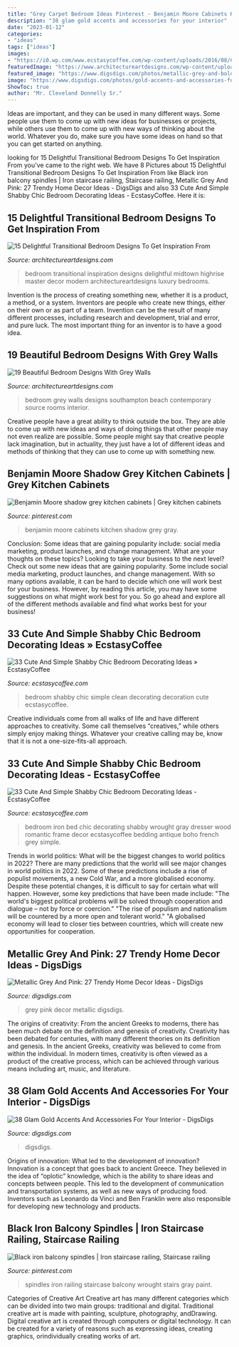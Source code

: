 ```yaml
---
title: "Grey Carpet Bedroom Ideas Pinterest - Benjamin Moore Cabinets Kitchen Shadow Grey Gray"
description: "38 glam gold accents and accessories for your interior"
date: "2023-01-12"
categories:
- "ideas"
tags: ["ideas"]
images:
- "https://i0.wp.com/www.ecstasycoffee.com/wp-content/uploads/2016/08/Clean-Shabby-Chic-Look-For-Bedroom-Decoration.jpg"
featuredImage: "https://www.architectureartdesigns.com/wp-content/uploads/2016/01/18-15-630x421.jpg"
featured_image: "https://www.digsdigs.com/photos/metallic-grey-and-bold-pink-home-decor-ideas-10.jpg"
image: "https://www.digsdigs.com/photos/gold-accents-and-accessories-for-your-interior-21.jpg"
ShowToc: true
author: "Mr. Cleveland Donnelly Sr."
---
```



Ideas are important, and they can be used in many different ways. Some people use them to come up with new ideas for businesses or projects, while others use them to come up with new ways of thinking about the world. Whatever you do, make sure you have some ideas on hand so that you can get started on anything.

	

		
looking for 15 Delightful Transitional Bedroom Designs To Get Inspiration From you've came to the right web. We have 8 Pictures about 15 Delightful Transitional Bedroom Designs To Get Inspiration From like Black iron balcony spindles | Iron staircase railing, Staircase railing, Metallic Grey And Pink: 27 Trendy Home Decor Ideas - DigsDigs and also 33 Cute And Simple Shabby Chic Bedroom Decorating Ideas - EcstasyCoffee. Here it is:
		
    
## 15 Delightful Transitional Bedroom Designs To Get Inspiration From

<img loading=lazy src="http://www.architectureartdesigns.com/wp-content/uploads/2015/04/15-Delightful-Transitional-Bedroom-Designs-To-Get-Inspiration-From-6-630x631.jpg" onerror="this.onerror=null;this.src='https://tse3.mm.bing.net/th?id=OIP.mqSfz26wmaNGzQ5banm65QHaHa&amp;pid=15.1';" alt="15 Delightful Transitional Bedroom Designs To Get Inspiration From">

_Source: architectureartdesigns.com_

>bedroom transitional inspiration designs delightful midtown highrise master decor modern architectureartdesigns luxury bedrooms. 

	

Invention is the process of creating something new, whether it is a product, a method, or a system. Inventors are people who create new things, either on their own or as part of a team. Invention can be the result of many different processes, including research and development, trial and error, and pure luck. The most important thing for an inventor is to have a good idea.

    
## 19 Beautiful Bedroom Designs With Grey Walls

<img loading=lazy src="https://www.architectureartdesigns.com/wp-content/uploads/2016/01/18-15-630x421.jpg" onerror="this.onerror=null;this.src='https://tse3.mm.bing.net/th?id=OIP.vLP7EppLIeVwpx53-Sa7iAHaE8&amp;pid=15.1';" alt="19 Beautiful Bedroom Designs With Grey Walls">

_Source: architectureartdesigns.com_

>bedroom grey walls designs southampton beach contemporary source rooms interior. 

	

Creative people have a great ability to think outside the box. They are able to come up with new ideas and ways of doing things that other people may not even realize are possible. Some people might say that creative people lack imagination, but in actuality, they just have a lot of different ideas and methods of thinking that they can use to come up with something new.

    
## Benjamin Moore Shadow Grey Kitchen Cabinets | Grey Kitchen Cabinets

<img loading=lazy src="https://i.pinimg.com/736x/7c/2f/4a/7c2f4a263ac0903bf3ee5f4b2cc50007--grey-kitchen-cabinets-grey-kitchens.jpg" onerror="this.onerror=null;this.src='https://tse2.mm.bing.net/th?id=OIP.ywZcAv5Ex3cUht8ZnJMMtgHaJ3&amp;pid=15.1';" alt="Benjamin Moore shadow grey kitchen cabinets | Grey kitchen cabinets">

_Source: pinterest.com_

>benjamin moore cabinets kitchen shadow grey gray. 

	

Conclusion: Some ideas that are gaining popularity include: social media marketing, product launches, and change management. What are your thoughts on these topics?
Looking to take your business to the next level? Check out some new ideas that are gaining popularity. Some include social media marketing, product launches, and change management. With so many options available, it can be hard to decide which one will work best for your business. However, by reading this article, you may have some suggestions on what might work best for you. So go ahead and explore all of the different methods available and find what works best for your business!

    
## 33 Cute And Simple Shabby Chic Bedroom Decorating Ideas » EcstasyCoffee

<img loading=lazy src="https://i0.wp.com/www.ecstasycoffee.com/wp-content/uploads/2016/08/Clean-Shabby-Chic-Look-For-Bedroom-Decoration.jpg" onerror="this.onerror=null;this.src='https://tse4.mm.bing.net/th?id=OIP.8lL2cfZY8U-Kyl47ZPeMyQHaLH&amp;pid=15.1';" alt="33 Cute And Simple Shabby Chic Bedroom Decorating Ideas » EcstasyCoffee">

_Source: ecstasycoffee.com_

>bedroom shabby chic simple clean decorating decoration cute ecstasycoffee. 

	

Creative individuals come from all walks of life and have different approaches to creativity. Some call themselves “creatives,” while others simply enjoy making things. Whatever your creative calling may be, know that it is not a one-size-fits-all approach.

    
## 33 Cute And Simple Shabby Chic Bedroom Decorating Ideas - EcstasyCoffee

<img loading=lazy src="http://www.ecstasycoffee.com/wp-content/uploads/2016/08/Vintage-Gray-Bedroom-With-Wrought-Iron-Bed-And-Wood-Dresser.jpg" onerror="this.onerror=null;this.src='https://tse3.mm.bing.net/th?id=OIP.Jr1yMNzzYjUWquEB3GPBjwHaKj&amp;pid=15.1';" alt="33 Cute And Simple Shabby Chic Bedroom Decorating Ideas - EcstasyCoffee">

_Source: ecstasycoffee.com_

>bedroom iron bed chic decorating shabby wrought gray dresser wood romantic frame decor ecstasycoffee bedding antique boho french grey simple. 

	

Trends in world politics: What will be the biggest changes to world politics in 2022?
There are many predictions that the world will see major changes in world politics in 2022. Some of these predictions include a rise of populist movements, a new Cold War, and a more globalised economy. Despite these potential changes, it is difficult to say for certain what will happen. However, some key predictions that have been made include: 
"The world's biggest political problems will be solved through cooperation and dialogue – not by force or coercion."
"The rise of populism and nationalism will be countered by a more open and tolerant world."
"A globalised economy will lead to closer ties between countries, which will create new opportunities for cooperation.

    
## Metallic Grey And Pink: 27 Trendy Home Decor Ideas - DigsDigs

<img loading=lazy src="https://www.digsdigs.com/photos/metallic-grey-and-bold-pink-home-decor-ideas-10.jpg" onerror="this.onerror=null;this.src='https://tse1.mm.bing.net/th?id=OIP.AZjgOVbtS0DICsodJwsXPwAAAA&amp;pid=15.1';" alt="Metallic Grey And Pink: 27 Trendy Home Decor Ideas - DigsDigs">

_Source: digsdigs.com_

>grey pink decor metallic digsdigs. 

	

The origins of creativity: From the ancient Greeks to moderns, there has been much debate on the definition and genesis of creativity.
Creativity has been debated for centuries, with many different theories on its definition and genesis. In the ancient Greeks, creativity was believed to come from within the individual. In modern times, creativity is often viewed as a product of the creative process, which can be achieved through various means including art, music, and literature.

    
## 38 Glam Gold Accents And Accessories For Your Interior - DigsDigs

<img loading=lazy src="https://www.digsdigs.com/photos/gold-accents-and-accessories-for-your-interior-21.jpg" onerror="this.onerror=null;this.src='https://tse4.mm.bing.net/th?id=OIP.We9RT9O-ixIiE-2rg9h7JAHaLL&amp;pid=15.1';" alt="38 Glam Gold Accents And Accessories For Your Interior - DigsDigs">

_Source: digsdigs.com_

>digsdigs. 

	

Origins of innovation: What led to the development of innovation?
Innovation is a concept that goes back to ancient Greece. They believed in the idea of “oplotic” knowledge, which is the ability to share ideas and concepts between people. This led to the development of communication and transportation systems, as well as new ways of producing food. Inventors such as Leonardo da Vinci and Ben Franklin were also responsible for developing new technology and products.

    
## Black Iron Balcony Spindles | Iron Staircase Railing, Staircase Railing

<img loading=lazy src="https://i.pinimg.com/736x/e6/5e/42/e65e42bb15276e9222f55420215ba9c8.jpg" onerror="this.onerror=null;this.src='https://tse3.mm.bing.net/th?id=OIP.fbTkrYwjzduzsNi6Pih-xAHaJ3&amp;pid=15.1';" alt="Black iron balcony spindles | Iron staircase railing, Staircase railing">

_Source: pinterest.com_

>spindles iron railing staircase balcony wrought stairs gray paint. 

	

Categories of Creative Art
Creative art has many different categories which can be divided into two main groups: traditional and digital. Traditional creative art is made with painting, sculpture, photography, andDrawing. Digital creative art is created through computers or digital technology. It can be created for a variety of reasons such as expressing ideas, creating graphics, orindividually creating works of art.

